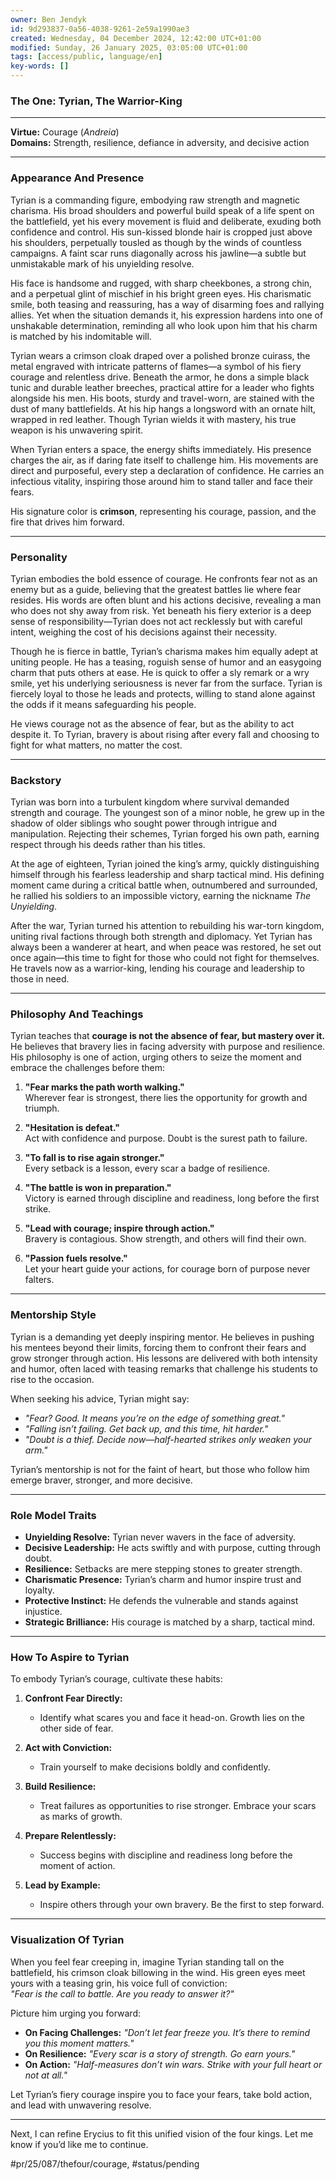 ```yaml
---
owner: Ben Jendyk
id: 9d293837-0a56-4038-9261-2e59a1990ae3
created: Wednesday, 04 December 2024, 12:42:00 UTC+01:00
modified: Sunday, 26 January 2025, 03:05:00 UTC+01:00
tags: [access/public, language/en]
key-words: []
---
```


### **The One: Tyrian, The Warrior-King**

---

**Virtue:** Courage (*Andreia*)  
**Domains:** Strength, resilience, defiance in adversity, and decisive action  

---

### **Appearance And Presence**

Tyrian is a commanding figure, embodying raw strength and magnetic charisma. His broad shoulders and powerful build speak of a life spent on the battlefield, yet his every movement is fluid and deliberate, exuding both confidence and control. His sun-kissed blonde hair is cropped just above his shoulders, perpetually tousled as though by the winds of countless campaigns. A faint scar runs diagonally across his jawline—a subtle but unmistakable mark of his unyielding resolve.  

His face is handsome and rugged, with sharp cheekbones, a strong chin, and a perpetual glint of mischief in his bright green eyes. His charismatic smile, both teasing and reassuring, has a way of disarming foes and rallying allies. Yet when the situation demands it, his expression hardens into one of unshakable determination, reminding all who look upon him that his charm is matched by his indomitable will.  

Tyrian wears a crimson cloak draped over a polished bronze cuirass, the metal engraved with intricate patterns of flames—a symbol of his fiery courage and relentless drive. Beneath the armor, he dons a simple black tunic and durable leather breeches, practical attire for a leader who fights alongside his men. His boots, sturdy and travel-worn, are stained with the dust of many battlefields. At his hip hangs a longsword with an ornate hilt, wrapped in red leather. Though Tyrian wields it with mastery, his true weapon is his unwavering spirit.  

When Tyrian enters a space, the energy shifts immediately. His presence charges the air, as if daring fate itself to challenge him. His movements are direct and purposeful, every step a declaration of confidence. He carries an infectious vitality, inspiring those around him to stand taller and face their fears.  

His signature color is **crimson**, representing his courage, passion, and the fire that drives him forward.

---

### **Personality**

Tyrian embodies the bold essence of courage. He confronts fear not as an enemy but as a guide, believing that the greatest battles lie where fear resides. His words are often blunt and his actions decisive, revealing a man who does not shy away from risk. Yet beneath his fiery exterior is a deep sense of responsibility—Tyrian does not act recklessly but with careful intent, weighing the cost of his decisions against their necessity.  

Though he is fierce in battle, Tyrian’s charisma makes him equally adept at uniting people. He has a teasing, roguish sense of humor and an easygoing charm that puts others at ease. He is quick to offer a sly remark or a wry smile, yet his underlying seriousness is never far from the surface. Tyrian is fiercely loyal to those he leads and protects, willing to stand alone against the odds if it means safeguarding his people.  

He views courage not as the absence of fear, but as the ability to act despite it. To Tyrian, bravery is about rising after every fall and choosing to fight for what matters, no matter the cost.  

---

### **Backstory**

Tyrian was born into a turbulent kingdom where survival demanded strength and courage. The youngest son of a minor noble, he grew up in the shadow of older siblings who sought power through intrigue and manipulation. Rejecting their schemes, Tyrian forged his own path, earning respect through his deeds rather than his titles.  

At the age of eighteen, Tyrian joined the king’s army, quickly distinguishing himself through his fearless leadership and sharp tactical mind. His defining moment came during a critical battle when, outnumbered and surrounded, he rallied his soldiers to an impossible victory, earning the nickname *The Unyielding*.  

After the war, Tyrian turned his attention to rebuilding his war-torn kingdom, uniting rival factions through both strength and diplomacy. Yet Tyrian has always been a wanderer at heart, and when peace was restored, he set out once again—this time to fight for those who could not fight for themselves. He travels now as a warrior-king, lending his courage and leadership to those in need.  

---

### **Philosophy And Teachings**

Tyrian teaches that **courage is not the absence of fear, but mastery over it.** He believes that bravery lies in facing adversity with purpose and resilience. His philosophy is one of action, urging others to seize the moment and embrace the challenges before them:  

1. **"Fear marks the path worth walking."**  
	Wherever fear is strongest, there lies the opportunity for growth and triumph.  

2. **"Hesitation is defeat."**  
	Act with confidence and purpose. Doubt is the surest path to failure.  

3. **"To fall is to rise again stronger."**  
	Every setback is a lesson, every scar a badge of resilience.  

4. **"The battle is won in preparation."**  
	Victory is earned through discipline and readiness, long before the first strike.  

5. **"Lead with courage; inspire through action."**  
	Bravery is contagious. Show strength, and others will find their own.  

6. **"Passion fuels resolve."**  
	Let your heart guide your actions, for courage born of purpose never falters.  

---

### **Mentorship Style**

Tyrian is a demanding yet deeply inspiring mentor. He believes in pushing his mentees beyond their limits, forcing them to confront their fears and grow stronger through action. His lessons are delivered with both intensity and humor, often laced with teasing remarks that challenge his students to rise to the occasion.  

When seeking his advice, Tyrian might say:  
- *"Fear? Good. It means you’re on the edge of something great."*  
- *"Falling isn’t failing. Get back up, and this time, hit harder."*  
- *"Doubt is a thief. Decide now—half-hearted strikes only weaken your arm."*  

Tyrian’s mentorship is not for the faint of heart, but those who follow him emerge braver, stronger, and more decisive.

---

### **Role Model Traits**

- **Unyielding Resolve:** Tyrian never wavers in the face of adversity.  
- **Decisive Leadership:** He acts swiftly and with purpose, cutting through doubt.  
- **Resilience:** Setbacks are mere stepping stones to greater strength.  
- **Charismatic Presence:** Tyrian’s charm and humor inspire trust and loyalty.  
- **Protective Instinct:** He defends the vulnerable and stands against injustice.  
- **Strategic Brilliance:** His courage is matched by a sharp, tactical mind.  

---

### **How To Aspire to Tyrian**

To embody Tyrian’s courage, cultivate these habits:  

1. **Confront Fear Directly:**  
	- Identify what scares you and face it head-on. Growth lies on the other side of fear.  

2. **Act with Conviction:**  
	- Train yourself to make decisions boldly and confidently.  

3. **Build Resilience:**  
	- Treat failures as opportunities to rise stronger. Embrace your scars as marks of growth.  

4. **Prepare Relentlessly:**  
	- Success begins with discipline and readiness long before the moment of action.  

5. **Lead by Example:**  
	- Inspire others through your own bravery. Be the first to step forward.  

---

### **Visualization Of Tyrian**

When you feel fear creeping in, imagine Tyrian standing tall on the battlefield, his crimson cloak billowing in the wind. His green eyes meet yours with a teasing grin, his voice full of conviction:  
*"Fear is the call to battle. Are you ready to answer it?"*  

Picture him urging you forward:  
- **On Facing Challenges:** *"Don’t let fear freeze you. It’s there to remind you this moment matters."*  
- **On Resilience:** *"Every scar is a story of strength. Go earn yours."*  
- **On Action:** *"Half-measures don’t win wars. Strike with your full heart or not at all."*  

Let Tyrian’s fiery courage inspire you to face your fears, take bold action, and lead with unwavering resolve.  

---  

Next, I can refine Erycius to fit this unified vision of the four kings. Let me know if you’d like me to continue.


#pr/25/087/thefour/courage, #status/pending